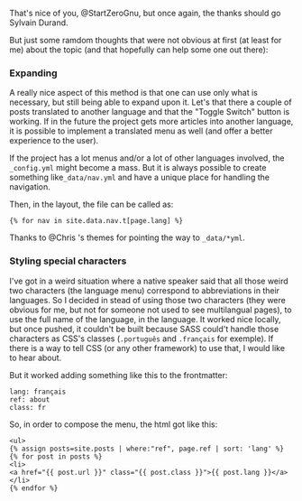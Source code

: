 That's nice of you, @StartZeroGnu, but once again, the thanks should go Sylvain Durand.

But just some ramdom thoughts that were not obvious at first (at least for me) about the topic (and that hopefully can help some one out there):

### Expanding
A really nice aspect of this method is that one can use only what is necessary, but still being able to expand upon it. Let's that there a couple of posts translated to another language and that the "Toggle Switch" button is working.
If in the future the project gets more articles into another language, it is possible to implement a translated menu as well (and offer a better experience to the user).

If the project has a lot menus and/or a lot of other languages involved, the `_config.yml` might become a mass. But it is always possible to create something like`_data/nav.yml` and have a unique place for handling the navigation.

Then, in the layout, the file can be called as:

```
{% for nav in site.data.nav.t[page.lang] %}
```

Thanks to @Chris 's themes for pointing the way to `_data/*yml`.

### Styling special characters
I've got in a weird situation where a native speaker said that all those weird two characters (the language menu) correspond to abbreviations in their languages. So I decided in stead of using those two characters (they were obvious for me, but not for someone not used to see multilangual pages), to use the full name of the language, in the language. 
It worked nice locally, but once pushed, it couldn't be built because SASS could't handle those characters as CSS's classes (`.português` and `.français` for exemple). If there is a way to tell CSS (or any other framework) to use that, I would like to hear about.

But it worked adding something like this to the frontmatter:
```
lang: français
ref: about
class: fr
```

So, in order to compose the menu, the html got like this:

```
<ul>
{% assign posts=site.posts | where:"ref", page.ref | sort: 'lang' %}
{% for post in posts %}
<li>
<a href="{{ post.url }}" class="{{ post.class }}">{{ post.lang }}</a>
</li>
{% endfor %}
```
